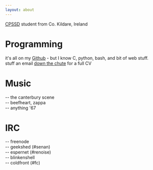 ```yaml
---
layout: about
---
```


[CPSSD](http://www.computing.dcu.ie/undergraduate/pssd/computational-problem-solving-software-development-cpssd) student from Co. Kildare, Ireland

# Programming
it's all on my [Github](https://github.com/getmicah) - but I know C, python, bash, and bit of web stuff.  
stuff an email [down the chute](mailto:senan@senan.xyz) for a full CV

# Music
-- the canterbury scene  
-- beefheart, zappa  
-- anything '67  

# IRC
-- freenode  
-- geekshed (#senan)  
-- espernet (#renoise)  
-- blinkenshell  
-- coldfront (#fc)
